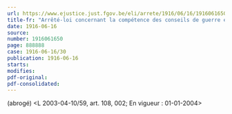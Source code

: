 ```yaml
---
url: https://www.ejustice.just.fgov.be/eli/arrete/1916/06/16/1916061650/justel
title-fr: "Arrêté-loi concernant la compétence des conseils de guerre en campagne. (NOTE : Consultation des versions antérieures à partir du 16-06-1916 et mise à jour au 07-05-2003)"
date: 1916-06-16
source:
number: 1916061650
page: 888888
case: 1916-06-16/30
publication: 1916-06-16
starts:
modifies:
pdf-original:
pdf-consolidated:
---
```


(abrogé) <L 2003-04-10/59, art. 108, 002;  En vigueur :  01-01-2004>
